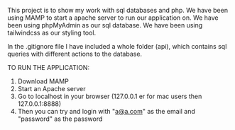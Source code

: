 This project is to show my work with sql databases and php.
We have been using MAMP to start a apache server to run our application on. 
We have been using phpMyAdmin as our sql database.
We have been using tailwindcss as our styling tool.

In the .gitignore file I have included a whole folder (api), which contains sql queries with different actions to the database.

TO RUN THE APPLICATION:
1) Download MAMP
2) Start an Apache server
3) Go to localhost in your browser (127.0.0.1 er for mac users then 127.0.0.1:8888)
4) Then you can try and login with "a@a.com" as the email and "password" as the password